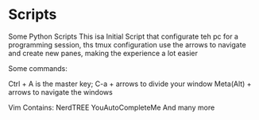 # Scripts
Some Python Scripts 
This isa Initial Script that configurate teh pc for a programming session, ths tmux configuration use the arrows to navigate 
and create new panes, making the experience a lot easier

Some commands:

Ctrl + A is the master key;
C-a + arrows to divide your window
Meta(Alt) + arrows to navigate the windows



Vim Contains:
NerdTREE
YouAutoCompleteMe
And many more
